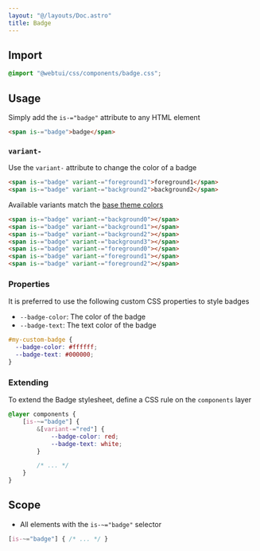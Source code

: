 ```yaml
---
layout: "@/layouts/Doc.astro"
title: Badge
---
```


## Import

```css
@import "@webtui/css/components/badge.css";
```

## Usage

Simply add the `is-="badge"` attribute to any HTML element

```html
<span is-="badge">badge</span>
```

### `variant-`

Use the `variant-` attribute to change the color of a badge

```html
<span is-="badge" variant-="foreground1">foreground1</span>
<span is-="badge" variant-="background2">background2</span>
```

Available variants match the [base theme colors](/start/theming#colors)

```html
<span is-="badge" variant-="background0"></span>
<span is-="badge" variant-="background1"></span>
<span is-="badge" variant-="background2"></span>
<span is-="badge" variant-="background3"></span>
<span is-="badge" variant-="foreground0"></span>
<span is-="badge" variant-="foreground1"></span>
<span is-="badge" variant-="foreground2"></span>
```

### Properties

It is preferred to use the following custom CSS properties to style badges

- `--badge-color`: The color of the badge
- `--badge-text`: The text color of the badge

```css
#my-custom-badge {
  --badge-color: #ffffff;
  --badge-text: #000000;
}
```

### Extending

To extend the Badge stylesheet, define a CSS rule on the `components` layer

```css
@layer components {
    [is-~="badge"] {
        &[variant-="red"] {
            --badge-color: red;
            --badge-text: white;
        }

        /* ... */
    }
}
```

## Scope

- All elements with the `is-~="badge"` selector

```css
[is-~="badge"] { /* ... */ }
```
